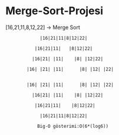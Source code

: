 # Merge-Sort-Projesi
[16,21,11,8,12,22] -> Merge Sort

                 |16|21|11|8|12|22|
 
               |16|21|11|   |8|12|22|

              |16|21| |11|    |8| |12|22|
              
            |16| |21| |11|      |8| |12| |22|
            
            
            |16| |21| |11|      |8| |12| |22|
             
              |16|21| |11|    |8| |12|22|
               
               |16|21|11|    |8|12|22|
               
                 |16|21|11|8|12|22|
                
                Big-O gösterimi:O(6*(log6))
